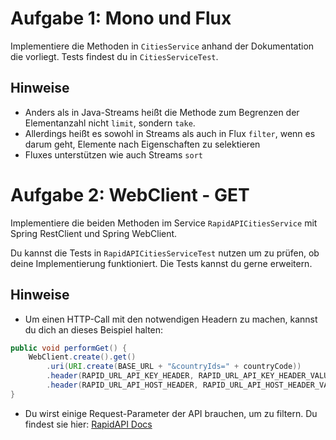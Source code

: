 # Aufgabe 1: Mono und Flux
Implementiere die Methoden in `CitiesService` anhand der Dokumentation die vorliegt.
Tests findest du in `CitiesServiceTest`.

## Hinweise
- Anders als in Java-Streams heißt die Methode zum Begrenzen der Elementanzahl nicht `limit`, sondern `take`.
- Allerdings heißt es sowohl in Streams als auch in Flux `filter`, wenn es darum geht, Elemente nach Eigenschaften zu selektieren
- Fluxes unterstützen wie auch Streams `sort`

# Aufgabe 2: WebClient - GET
Implementiere die beiden Methoden im Service `RapidAPICitiesService` mit Spring RestClient und Spring WebClient.

Du kannst die Tests in `RapidAPICitiesServiceTest` nutzen um zu prüfen, ob deine Implementierung funktioniert. 
Die Tests kannst du gerne erweitern.

## Hinweise
- Um einen HTTP-Call mit den notwendigen Headern zu machen, kannst du dich an dieses Beispiel halten:
```java
public void performGet() {
    WebClient.create().get()
        .uri(URI.create(BASE_URL + "&countryIds=" + countryCode))
        .header(RAPID_URL_API_KEY_HEADER, RAPID_URL_API_KEY_HEADER_VALUE)
        .header(RAPID_URL_API_HOST_HEADER, RAPID_URL_API_HOST_HEADER_VALUE);    
}
```
- Du wirst einige Request-Parameter der API brauchen, um zu filtern. Du findest sie hier: [RapidAPI Docs](https://rapidapi.com/wirefreethought/api/geodb-cities/)
